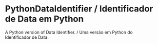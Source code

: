 # PythonDataIdentifier / Identificador de Data em Python
A Python version of Data Identifier. / Uma versão em Python do Identificador de Data.

